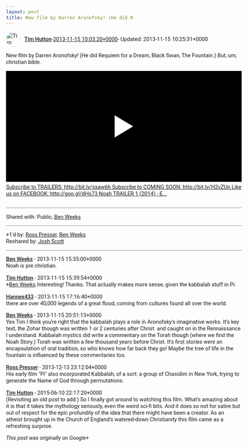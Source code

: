 ```yaml
---
layout: post
title: New film by Darren Aronofsky! (He did R
---
```


<html><head><meta charset="utf-8"><title>New film by Darren Aronofsky! (He did Requiem for a Dream, Black Swan, The Fo...</title><style>body {font: 11pt Roboto, Arial, sans-serif; max-width: 640px; margin: 24px;}.author-photo {border-radius: 50%; margin-right: 10px; width: 40px;}.author {font-weight: 500;}.main-content {margin: 15px 0 15px;}.post-title {font-weight: bold;}.location {display: block; margin-top: 15px;}.location img {float: left; margin-right: 5px; width: 20px;}.media-link {display: inline-block; max-width: 100%; vertical-align: top;}.media-link p {margin-top: 5px; max-height: 4em; overflow: scroll;}.media {max-height: 100vh; max-width: 100%;}.video-placeholder {background: black; display: flex; height: 300px; max-width: 100%; width: 640px;}.play-icon {border-bottom: 30px solid transparent; border-left: 50px solid white; border-top: 30px solid transparent; color: white; margin: auto;}.album {max-height: 800px; overflow: scroll; width: calc(100vw - 48px);}.album .media-link {margin-right: 5px; max-width: 250px;}.album .media {max-height: 250px;}.link-embed {border-top: 1px solid lightgrey; display: block; margin-top: 20px;}.link-embed img {max-width: 100%;}.inline-link-embed {display: block;}.inline-link-embed img {vertical-align: middle;}.link-title {display: inline-block; font-size: medium; font-weight: 300; padding-left: 1em;}.reshare-attribution {display: block; font-weight: bold; margin-bottom: 10px;}.poll-image {margin-bottom: 5px; max-height: 300px; max-width: 500px;}.poll-choice {align-items: center; display: flex; margin-bottom: 5px; max-width: 500px;}.poll-choice-percentage {background-color: lightblue; height: 100%; left: 0; position: absolute; z-index: -1;}.poll-choice-selected {margin-right: 5px;}.poll-choice-results {border: 1px solid lightgray; border-radius: 5px; display: flex; line-height: 40px; overflow: hidden; padding: 0 8px; position: relative;}.poll-choice-results, .poll-choice-description {flex-grow: 1; margin-right: 10px;}.poll-choice-image {width: 100%;}.poll-choice-image, .poll-choice-image img {max-height: 40px; max-width: 100px;}.poll-choice-votes {max-height: 100px; overflow: auto;}.plus-entity-embed {color: black; display: block; text-decoration: none;}.plus-entity-embed-cover-photo {max-height: 300px; max-width: 100%;}.plus-entity-embed-info {padding: 0 1em 1em;}.plus-entity-embed-info h2 {font-weight: 500; margin: 10px 0;}.plus-entity-embed-info p {font-size: small; margin: 0;}.collection-owner-avatar {border-radius: 50%; border: 2px solid white; height: 40px; margin-top: -22px;}.visibility {padding: 1em 0; border-top: 1px solid grey;}.post-activity {padding: 1em 0; border-top: 1px solid grey;}.comments {border-top: 1px solid gray; padding-top: 1em;}.comment + .comment {margin-top: 1em;}.comment .media-link, .comment .inline-link-embed {margin-top: 5px;}</style></head><body><div style="margin-bottom:1em;"><div style="display:flex; align-items:center"><img class="author-photo" src="https://lh4.googleusercontent.com/-epo4ZZKNqEw/AAAAAAAAAAI/AAAAAAAAVSU/qu3LpcHEnoQ/s64-c/photo.jpg" alt="Tim Hutton"><a href="https://plus.google.com/+TimHutton" target="_blank" class="author">Tim Hutton</a> - <a target="_blank" href="https://plus.google.com/+TimHutton/posts/FgAsenmyu8U">2013-11-15 10:03:20+0000</a><span> - Updated: 2013-11-15 10:25:31+0000</span></div><div class="main-content">New film by Darren Aronofsky! (He did Requiem for a Dream, Black Swan, The Fountain.) But, um, christian bible.</div><a href="http://www.youtube.com/watch?v=8shoKO1Y3p0" target="_blank" class="media-link"><div class="video-placeholder" title="Subscribe to TRAILERS: http://bit.ly/sxaw6h Subscribe to COMING SOON: http://bit.ly/H2vZUn Like us on FACEBOOK: http://goo.gl/dHs73 Noah TRAILER 1 (2014) - E..."><span class="play-icon"></span></div><p>Subscribe to TRAILERS: http://bit.ly/sxaw6h Subscribe to COMING SOON: http://bit.ly/H2vZUn Like us on FACEBOOK: http://goo.gl/dHs73 Noah TRAILER 1 (2014) - E...</p></a></div><div class="visibility">Shared with: Public, <a href="https://plus.google.com/110507111047573401249">Ben Weeks</a></div><div class="post-activity"><div class="plus-oners">+1'd by: <a href="https://plus.google.com/+RossPresser">Ross Presser</a>, <a href="https://plus.google.com/+BenWeeks">Ben Weeks</a></div><div class="resharers">Reshared by: <a href="https://plus.google.com/101960602232264553891">Josh Scott</a></div></div><div class="comments"><div class="comment"><a target="_blank" href="https://plus.google.com/+BenWeeks" class="author">Ben Weeks</a><span class="time"> - 2013-11-15 15:35:00+0000</span><div class="comment-content">Noah is pre christian. </div></div><div class="comment"><a target="_blank" href="https://plus.google.com/+TimHutton" class="author">Tim Hutton</a><span class="time"> - 2013-11-15 15:39:54+0000</span><div class="comment-content"><span class="proflinkWrapper"><span class="proflinkPrefix">+</span><a class="proflink bidi_isolate" href="https://plus.google.com/110507111047573401249" oid="110507111047573401249" >Ben Weeks</a></span> Interesting! Thanks. That actually makes more sense, given the kabbalah stuff in Pi.</div></div><div class="comment"><a target="_blank" href="https://plus.google.com/115708323155791919906" class="author">Hannex433</a><span class="time"> - 2013-11-15 17:16:40+0000</span><div class="comment-content">there are over 40,000 legends of a great flood, coming from cultures found all over the world.</div></div><div class="comment"><a target="_blank" href="https://plus.google.com/+BenWeeks" class="author">Ben Weeks</a><span class="time"> - 2013-11-15 20:51:13+0000</span><div class="comment-content">Yes Tim I think you&#39;re right that the kabbalah plays a role in Aronofsky&#39;s imaginative works. It&#39;s key text, the Zohar though was written 1 or 2 centuries after Christ  and caught on in the Rennaissance I understand. Kabbalah mystics did write a commentary on the Torah though (where we find the Noah Story.) Torah was written a few thousand years before Christ. It&#39;s first stories were an encapsulation of oral tradition, so who knows how far back they go! Maybe the tree of life in the fountain is influenced by these commentaries too.  </div></div><div class="comment"><a target="_blank" href="https://plus.google.com/+RossPresser" class="author">Ross Presser</a><span class="time"> - 2013-12-13 23:12:04+0000</span><div class="comment-content">His early film &quot;Pi&quot; also incorporated Kabbalah, of a sort: a group of Chasidim in New York, trying to generate the Name of God through permutations.</div></div><div class="comment"><a target="_blank" href="https://plus.google.com/+TimHutton" class="author">Tim Hutton</a><span class="time"> - 2015-06-10 22:17:20+0000</span><div class="comment-content">(Revisiting an old post to add:) So I finally got around to watching this film. What&#39;s amazing about it is that it takes the mythology seriously, even the weird sci-fi bits. And it does so not for satire but out of respect for the epic profundity of the idea that there might have been a creator. As an atheist brought up in the Church of England&#39;s watered-down Christianity this film came as a refreshing surprise.</div></div></div></body></html>

<i>This post was originally on Google+</i>